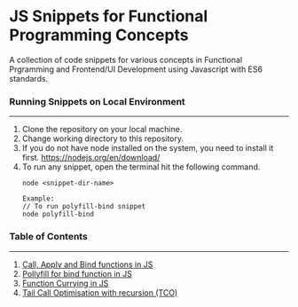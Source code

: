 # JS Snippets for Functional Programming Concepts
A collection of code snippets for various concepts in Functional Prgramming and Frontend/UI Development using Javascript with ES6 standards.

### Running Snippets on Local Environment
---
1. Clone the repository on your local machine.
2. Change working directory to this repository.
3. If you do not have node installed on the system, you need to install it first. https://nodejs.org/en/download/
4. To run any snippet, open the terminal hit the following command.
    ```
   node <snippet-dir-name>
   
   Example:
   // To run polyfill-bind snippet
   node polyfill-bind
    ```

### Table of Contents
---
1. [Call, Apply and Bind functions in JS](https://github.com/thephenom1708/js-snippets/tree/master/call-apply-bind)
2. [Pollyfill for bind function in JS](https://github.com/thephenom1708/js-snippets/tree/master/polyfill-bind)
3. [Function Currying in JS](https://github.com/thephenom1708/js-snippets/tree/master/currying)
4. [Tail Call Optimisation with recursion (TCO)](https://github.com/thephenom1708/js-snippets/tree/master/tail-recursion)

